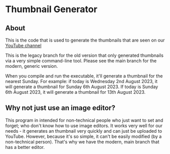 # Thumbnail Generator

## About

This is the code that is used to generate the thumbnails that are seen on our [YouTube channel](https://www.youtube.com/@TemplepatrickPCI)

This is the legacy branch for the old version that only generated thumbnails via a very simple command-line tool. Please see the main branch for the modern, generic version.

When you compile and run the executable, it'll generate a thumbnail for the nearest Sunday. For example: if today is Wednesday 2nd August 2023, it will generate a thumbnail for Sunday 6th August 2023. If today is Sunday 6th August 2023, it will generate a thumbnail for 13th August 2023.

## Why not just use an image editor?

This program in intended for non-technical people who just want to set and forget; who don't know how to use image editors. It works very well for our needs - it generates an thumbnail very quickly and can just be uploaded to YouTube. However, because it's so simple, it can't be easily modified (by a non-technical person). That's why we have the modern, main branch that has a better editor.
